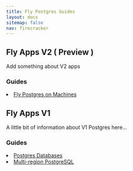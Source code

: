```yaml
---
title: Fly Postgres Guides
layout: docs
sitemap: false
nav: firecracker
---
```



## Fly Apps V2 ( Preview )
Add something about V2 apps

### Guides
<li>
  <a href="/docs/reference/postgres-machines">Fly Postgres on Machines</a>
</li>


## Fly Apps V1
A little bit of information about V1 Postgres here...

### Guides
<li>
  <a href="/docs/reference/postgres/">Postgres Databases</a>
</li>
<li>
  <a href="/docs/getting-started/multi-region-databases/">Multi-region PostgreSQL</a>
</li>

